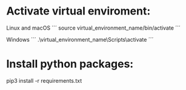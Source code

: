 # Activate virtual enviroment:

Linux and macOS
´´´
source virtual_environment_name/bin/activate
´´´

Windows
´´´
.\virtual_environment_name\Scripts\activate
´´´


# Install python packages:

pip3 install -r requirements.txt

